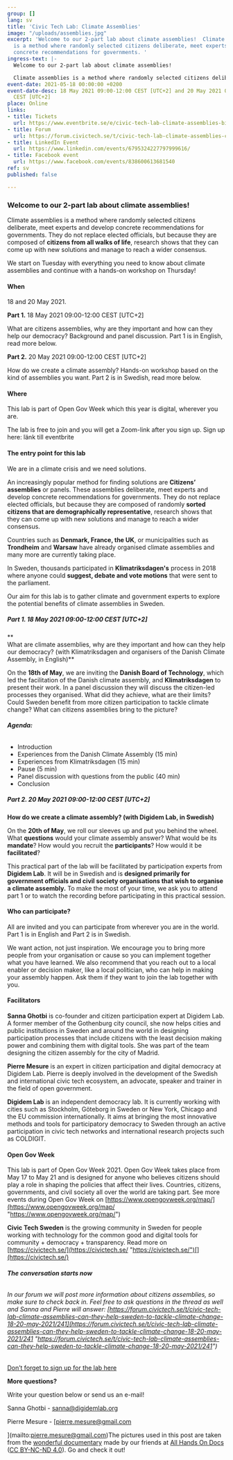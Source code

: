 ```yaml
---
group: []
lang: sv
title: 'Civic Tech Lab: Climate Assemblies'
image: "/uploads/assemblies.jpg"
excerpt: 'Welcome to our 2-part lab about climate assemblies!  Climate assemblies
  is a method where randomly selected citizens deliberate, meet experts and develop
  concrete recommendations for governments. '
ingress-text: |-
  Welcome to our 2-part lab about climate assemblies!

  Climate assemblies is a method where randomly selected citizens deliberate, meet experts and develop concrete recommendations for governments. They do not replace elected officials, but because they are composed of citizens from all walks of life, research shows that they can come up with new solutions and manage to reach a wider consensus.
event-date: 2021-05-18 00:00:00 +0200
event-date-desc: 18 May 2021 09:00-12:00 CEST [UTC+2] and 20 May 2021 09:00-12:00
  CEST [UTC+2]
place: Online
links:
- title: Tickets
  url: https://www.eventbrite.se/e/civic-tech-lab-climate-assemblies-biljetter-153446343143
- title: Forum
  url: https://forum.civictech.se/t/civic-tech-lab-climate-assemblies-can-they-help-sweden-to-tackle-climate-change-18-20-may-2021/241
- title: LinkedIn Event
  url: https://www.linkedin.com/events/6795324227797999616/
- title: Facebook event
  url: https://www.facebook.com/events/838600613681540
ref: sv
published: false

---
```

### **Welcome to our 2-part lab about climate assemblies!**

Climate assemblies is a method where randomly selected citizens deliberate, meet experts and develop concrete recommendations for governments. They do not replace elected officials, but because they are composed of **citizens from all walks of life**, research shows that they can come up with new solutions and manage to reach a wider consensus.

We start on Tuesday with everything you need to know about climate assemblies and continue with a hands-on workshop on Thursday!

#### **When**

18 and 20 May 2021.

**Part 1.** 18 May 2021 09:00-12:00 CEST \[UTC+2\]

What are citizens assemblies, why are they important and how can they help our democracy? Background and panel discussion. Part 1 is in English, read more below.

**Part 2.** 20 May 2021 09:00-12:00 CEST \[UTC+2\]

How do we create a climate assembly? Hands-on workshop based on the kind of assemblies you want. Part 2 is in Swedish, read more below.

#### **Where**

This lab is part of Open Gov Week which this year is digital, wherever you are.

The lab is free to join and you will get a Zoom-link after you sign up. Sign up here: länk till eventbrite

#### **The entry point for this lab**

We are in a climate crisis and we need solutions.

An increasingly popular method for finding solutions are **Citizens’ assemblies** or panels. These assemblies deliberate, meet experts and develop concrete recommendations for governments. They do not replace elected officials, but because they are composed of randomly **sorted citizens that are demographically representative**, research shows that they can come up with new solutions and manage to reach a wider consensus.

Countries such as **Denmark, France, the UK**, or municipalities such as **Trondheim** and **Warsaw** have already organised climate assemblies and many more are currently taking place.

In Sweden, thousands participated in **Klimatriksdagen's** process in 2018 where anyone could **suggest, debate and vote motions** that were sent to the parliament.

Our aim for this lab is to gather climate and government experts to explore the potential benefits of climate assemblies in Sweden.

##### **Part 1.** 18 May 2021 09:00-12:00 CEST \[UTC+2\]  
**  
What are climate assemblies, why are they important and how can they help our democracy? (with Klimatriksdagen and organisers of the Danish Climate Assembly, in English)**

On the **18th of May**, we are inviting the **Danish Board of Technology**, which led the facilitation of the Danish climate assembly, and **Klimatriksdagen** to present their work. In a panel discussion they will discuss the citizen-led processes they organised. What did they achieve, what are their limits? Could Sweden benefit from more citizen participation to tackle climate change? What can citizens assemblies bring to the picture?

###### **Agenda:**

* Introduction
* Experiences from the Danish Climate Assembly (15 min)
* Experiences from Klimatriksdagen (15 min)
* Pause (5 min)
* Panel discussion with questions from the public (40 min)
* Conclusion

##### **Part 2.** 20 May 2021 09:00-12:00 CEST \[UTC+2\]  
  
**How do we create a climate assembly? (with Digidem Lab, in Swedish)**

On the **20th of May**, we roll our sleeves up and put you behind the wheel. What **questions** would your climate assembly answer? What would be its **mandate**? How would you recruit the **participants**? How would it be **facilitated**?

This practical part of the lab will be facilitated by participation experts from **Digidem Lab**. It will be in Swedish and is **designed primarily for government officials and civil society organisations that wish to organise a climate assembly.** To make the most of your time, we ask you to attend part 1 or to watch the recording before participating in this practical session.

#### **Who can participate?**

All are invited and you can participate from wherever you are in the world. Part 1 is in English and Part 2 is in Swedish.

We want action, not just inspiration. We encourage you to bring more people from your organisation or cause so you can implement together what you have learned. We also recommend that you reach out to a local enabler or decision maker, like a local politician, who can help in making your assembly happen. Ask them if they want to join the lab together with you.

#### **Facilitators**

**Sanna Ghotbi** is co-founder and citizen participation expert at Digidem Lab. A former member of the Gothenburg city council, she now helps cities and public institutions in Sweden and around the world in designing participation processes that include citizens with the least decision making power and combining them with digital tools. She was part of the team designing the citizen assembly for the city of Madrid.

**Pierre Mesure** is an expert in citizen participation and digital democracy at Digidem Lab. Pierre is deeply involved in the development of the Swedish and international civic tech ecosystem, an advocate, speaker and trainer in the field of open government.

**Digidem Lab** is an independent democracy lab. It is currently working with cities such as Stockholm, Göteborg in Sweden or New York, Chicago and the EU commission internationally. It aims at bringing the most innovative methods and tools for participatory democracy to Sweden through an active participation in civic tech networks and international research projects such as COLDIGIT.

#### **Open Gov Week**

This lab is part of Open Gov Week 2021. Open Gov Week takes place from May 17 to May 21 and is designed for anyone who believes citizens should play a role in shaping the policies that affect their lives. Countries, citizens, governments, and civil society all over the world are taking part. See more events during Open Gov Week on [https://www.opengovweek.org/map/](https://www.opengovweek.org/map/ "https://www.opengovweek.org/map/")

**Civic Tech Sweden** is the growing community in Sweden for people working with technology for the common good and digital tools for community + democracy + transparency. Read more on [https://civictech.se/](https://civictech.se/ "https://civictech.se/")[](https://civictech.se/)

###### **The conversation starts now**

###### In our forum we will post more information about citizens assemblies, so make sure to check back in. Feel free to ask questions in the thread as well and Sanna and Pierre will answer: [https://forum.civictech.se/t/civic-tech-lab-climate-assemblies-can-they-help-sweden-to-tackle-climate-change-18-20-may-2021/241](https://forum.civictech.se/t/civic-tech-lab-climate-assemblies-can-they-help-sweden-to-tackle-climate-change-18-20-may-2021/241 "https://forum.civictech.se/t/civic-tech-lab-climate-assemblies-can-they-help-sweden-to-tackle-climate-change-18-20-may-2021/241")  
  
  
[Don’t forget to sign up for the lab here](https://www.eventbrite.se/e/civic-tech-lab-climate-assemblies-biljetter-153446343143)

**More questions?**

Write your question below or send us an e-mail!

Sanna Ghotbi - sanna@digidemlab.org

Pierre Mesure - [pierre.mesure@gmail.com  
  
](mailto:pierre.mesure@gmail.com)The pictures used in this post are taken from the [wonderful documentary](https://www.allhandsondoc.com/when-citizens-assemble) made by our friends at [All Hands On Docs](https://www.allhandsondoc.com) ([CC BY-NC-ND 4.0](https://creativecommons.org/licenses/by-nc-nd/4.0/)). Go and check it out!